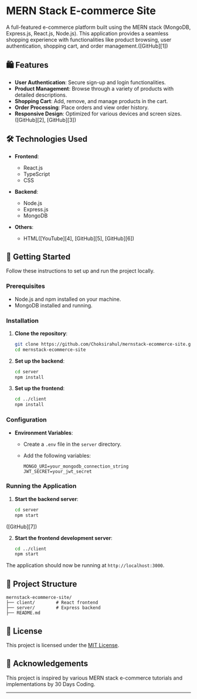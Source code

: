 
# MERN Stack E-commerce Site

A full-featured e-commerce platform built using the MERN stack (MongoDB, Express.js, React.js, Node.js). This application provides a seamless shopping experience with functionalities like product browsing, user authentication, shopping cart, and order management.([GitHub][1])

## 🛍️ Features

* **User Authentication**: Secure sign-up and login functionalities.
* **Product Management**: Browse through a variety of products with detailed descriptions.
* **Shopping Cart**: Add, remove, and manage products in the cart.
* **Order Processing**: Place orders and view order history.
* **Responsive Design**: Optimized for various devices and screen sizes.([GitHub][2], [GitHub][3])

## 🛠️ Technologies Used

* **Frontend**:

  * React.js
  * TypeScript
  * CSS
* **Backend**:

  * Node.js
  * Express.js
  * MongoDB
* **Others**:

  * HTML([YouTube][4], [GitHub][5], [GitHub][6])

## 🚀 Getting Started

Follow these instructions to set up and run the project locally.

### Prerequisites

* Node.js and npm installed on your machine.
* MongoDB installed and running.

### Installation

1. **Clone the repository**:

   ```bash
   git clone https://github.com/Choksirahul/mernstack-ecommerce-site.git
   cd mernstack-ecommerce-site
   ```



2. **Set up the backend**:

   ```bash
   cd server
   npm install
   ```



3. **Set up the frontend**:

   ```bash
   cd ../client
   npm install
   ```



### Configuration

* **Environment Variables**:

  * Create a `.env` file in the `server` directory.
  * Add the following variables:

    ```env
    MONGO_URI=your_mongodb_connection_string
    JWT_SECRET=your_jwt_secret
    ```

### Running the Application

1. **Start the backend server**:

   ```bash
   cd server
   npm start
   ```

([GitHub][7])

2. **Start the frontend development server**:

   ```bash
   cd ../client
   npm start
   ```


The application should now be running at `http://localhost:3000`.

## 📁 Project Structure

```
mernstack-ecommerce-site/
├── client/        # React frontend
├── server/        # Express backend
├── README.md
```

## 📄 License

This project is licensed under the [MIT License](LICENSE).

## 🙌 Acknowledgements

This project is inspired by various MERN stack e-commerce tutorials and implementations by 30 Days Coding.

---

